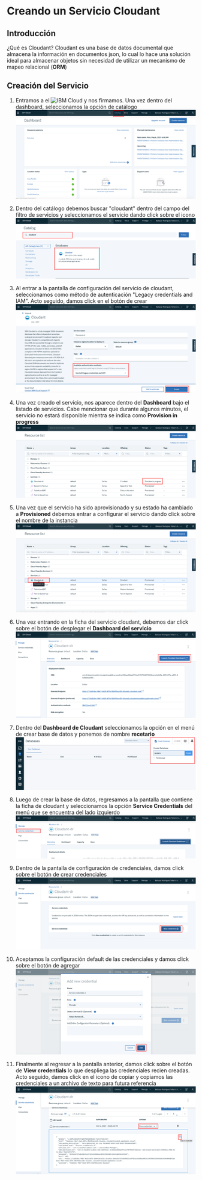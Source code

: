 # Creando un Servicio Cloudant
## Introducción
¿Qué es Cloudant? Cloudant es una base de datos documental que almacena la información en documentos json, lo cual lo hace una solución ideal para almacenar objetos sin necesidad de utilizar un mecanismo de mapeo relacional (__ORM__)
## Creación del Servicio
1. Entramos a el ![IBM Cloud](https://cloud.ibm.com) y nos firmamos. Una vez dentro del dashboard, seleccionamos la opción de catálogo ![Dashboard](./0001.png)

2. Dentro del catálogo debemos buscar "cloudant" dentro del campo del filtro de servicios y seleccionamos el servicio dando click sobre el icono ![Filtrando Cloudant](./0002.png)

3. Al entrar a la pantalla de configuración del servicio de cloudant, seleccionamos como método de autenticación "Legacy credentials and IAM". Acto seguido, damos click en el botón de crear ![Creando el Servicio](./0003.png)

4. Una vez creado el servicio, nos aparece dentro del __Dashboard__ bajo el listado de servicios. Cabe mencionar que durante algunos minutos, el servicio no estará disponible mientra se indica como __Provision in progress__ ![Aprovisionando servicio](./0004.png)

5. Una vez que el servicio ha sido aprovisionado y su estado ha cambiado a __Provisioned__ debemos entrar a configurar el servicio dando click sobre el nombre de la instancia ![Servicio aprovisionado](./0005.png)

6. Una vez entrando en la ficha del servicio cloudant, debemos dar click sobre el botón de desplegar el __Dashboard del servicio__ ![Invocando el dashboard](./0006.png)

7. Dentro del __Dashboard de Cloudant__ seleccionamos la opción en el menú de crear base de datos y ponemos de nombre __recetario__ ![Creación de la base](./0007.png)

8. Luego de crear la base de datos, regresamos a la pantalla que contiene la ficha de cloudant y seleccionamos la opción __Service Credentials__ del menú que se encuentra del lado izquierdo ![Configurando Credenciales](./0008.png)

9. Dentro de la pantalla de configuración de credenciales, damos click sobre el botón de crear credenciales ![Creando Credenciales](./0009.png)

10. Aceptamos la configuración default de las credenciales y damos click sobre el botón de agregar ![Agregando Credenciales](./0010.png)

11. Finalmente al regresar a la pantalla anterior, damos click sobre el botón de __View credentials__ lo que despliega las credenciales recien creadas. Acto seguido, damos click en el icono de copiar y copiamos las credenciales a un archivo de texto para futura referencia ![Desplegando Credenciales](./0011.png)